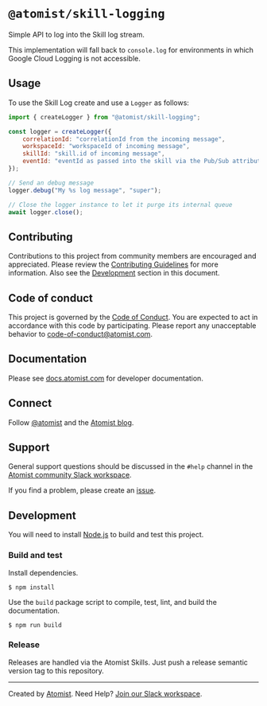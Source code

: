 # `@atomist/skill-logging`

Simple API to log into the Skill log stream.

This implementation will fall back to `console.log` for environments in which
Google Cloud Logging is not accessible.

## Usage

To use the Skill Log create and use a `Logger` as follows:

```javascript
import { createLogger } from "@atomist/skill-logging";

const logger = createLogger({
    correlationId: "correlationId from the incoming message",
    workspaceId: "workspaceId of incoming message",
    skillId: "skill.id of incoming message",
    eventId: "eventId as passed into the skill via the Pub/Sub attributes",
});

// Send an debug message
logger.debug("My %s log message", "super");

// Close the logger instance to let it purge its internal queue
await logger.close();
```

## Contributing

Contributions to this project from community members are encouraged and
appreciated. Please review the [Contributing Guidelines](CONTRIBUTING.md) for
more information. Also see the [Development](#development) section in this
document.

## Code of conduct

This project is governed by the [Code of Conduct](CODE_OF_CONDUCT.md). You are
expected to act in accordance with this code by participating. Please report any
unacceptable behavior to code-of-conduct@atomist.com.

## Documentation

Please see [docs.atomist.com][atomist-doc] for developer documentation.

[atomist-doc]: https://docs.atomist.com/ "Atomist Documentation"

## Connect

Follow [@atomist][atomist-twitter] and the [Atomist blog][atomist-blog].

[atomist-twitter]: https://twitter.com/atomist "Atomist on Twitter"
[atomist-blog]: https://blog.atomist.com/ "The Atomist Blog"

## Support

General support questions should be discussed in the `#help` channel in the
[Atomist community Slack workspace][slack].

If you find a problem, please create an [issue][].

[issue]: https://github.com/atomist-skills/skill-logging/issues

## Development

You will need to install [Node.js][node] to build and test this project.

[node]: https://nodejs.org/ "Node.js"

### Build and test

Install dependencies.

```
$ npm install
```

Use the `build` package script to compile, test, lint, and build the
documentation.

```
$ npm run build
```

### Release

Releases are handled via the Atomist Skills. Just push a release semantic
version tag to this repository.

---

Created by [Atomist][atomist]. Need Help? [Join our Slack workspace][slack].

[atomist]: https://atomist.com/ "Atomist - Automation All the Software Things"
[slack]: https://join.atomist.com/ "Atomist Community Slack"
